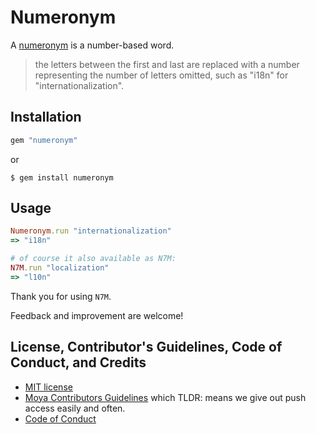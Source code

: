 # Numeronym

A [numeronym](https://en.wikipedia.org/wiki/Numeronym) is a number-based word.

> the letters between the first and last are replaced with a number representing the number of letters omitted, such as "i18n" for "internationalization".

## Installation

```ruby
gem "numeronym"
```

or

```
$ gem install numeronym
```

## Usage

```ruby
Numeronym.run "internationalization"
=> "i18n"

# of course it also available as N7M:
N7M.run "localization"
=> "l10n"
```

Thank you for using `N7M`.

Feedback and improvement are welcome!

## License, Contributor's Guidelines, Code of Conduct, and Credits

- [MIT license](LICENSE.md)
- [Moya Contributors Guidelines][moya] which TLDR: means we give out push access easily and often.
- [Code of Conduct](CODE_OF_CONDUCT.md)

[moya]: https://github.com/Moya/contributors
